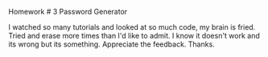 Homework # 3 Password Generator

I watched so many tutorials and looked at so much code, my brain is fried. Tried and erase more times than I'd like to admit.  I know it doesn't work and its wrong but its something. Appreciate the feedback. Thanks. 